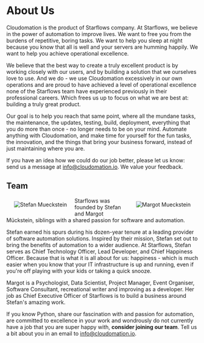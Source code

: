 # About Us

Cloudomation is the product of Starflows company. At Starflows, we believe in the power of automation to improve lives. We want to free you from the burdens of repetitive, boring tasks. We want to help you sleep at night because you know that all is well and your servers are humming happily. We want to help you achieve operational excellence.

We believe that the best way to create a truly excellent product is by working closely with our users, and by building a solution that we ourselves love to use. And we do - we use Cloudomation excessively in our own operations and are proud to have achieved a level of operational excellence none of the Starflows team have experienced previously in their professional careers. Which frees us up to focus on what we are best at: building a truly great product.

Our goal is to help you reach that same point, where all the mundane tasks, the maintenance, the updates, testing, build, deployment, everything that you do more than once - no longer needs to be on your mind. Automate anything with Cloudomation, and make time for yourself for the fun tasks, the innovation, and the things that bring your business forward, instead of just maintaining where you are.

If you have an idea how we could do our job better, please let us know: send us a message at [info@cloudomation.io](mailto:info@cloudomation.io). We value your feedback.

## Team
<img src="/sitedata/images/Stefan_kleiner.png" alt="Stefan Mueckstein" class="responsive d-none d-md-block" style="float:left; margin: 10px 20px"/>
<img src="/sitedata/images/Margot_kleiner.png" alt="Margot Mueckstein" class="responsive d-none d-md-block" style="float:right; margin: 10px 20px"/>

Starflows was founded by Stefan and Margot Mückstein, siblings with a shared passion for software and automation.

Stefan earned his spurs during his dozen-year tenure at a leading provider of software automation solutions. Inspired by their mission, Stefan set out to bring the benefits of automation to a wider audience. At Starflows, Stefan serves as Chief Technology Officer, Lead Developer, and Chief Happiness Officer. Because that is what it is all about for us: happiness - which is much easier when you know that your IT infrastructure is up and running, even if you're off playing with your kids or taking a quick snooze.

Margot is a Psychologist, Data Scientist, Project Manager, Event Organiser, Software Consultant, recreational writer and improving as a developer. Her job as Chief Executive Officer of Starflows is to build a business around Stefan's amazing work.

If you know Python, share our fascination with and passion for automation, are committed to excellence in your work and wondrously do not currently have a job that you are super happy with, **consider joining our team**. Tell us a bit about you in an email to [info@cloudomation.io](mailto:info@cloudomation.io).
